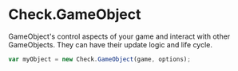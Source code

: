 # Check.GameObject

GameObject's control aspects of your game and interact with other GameObjects. They can have their update logic and life cycle.

```javascript
var myObject = new Check.GameObject(game, options);
```